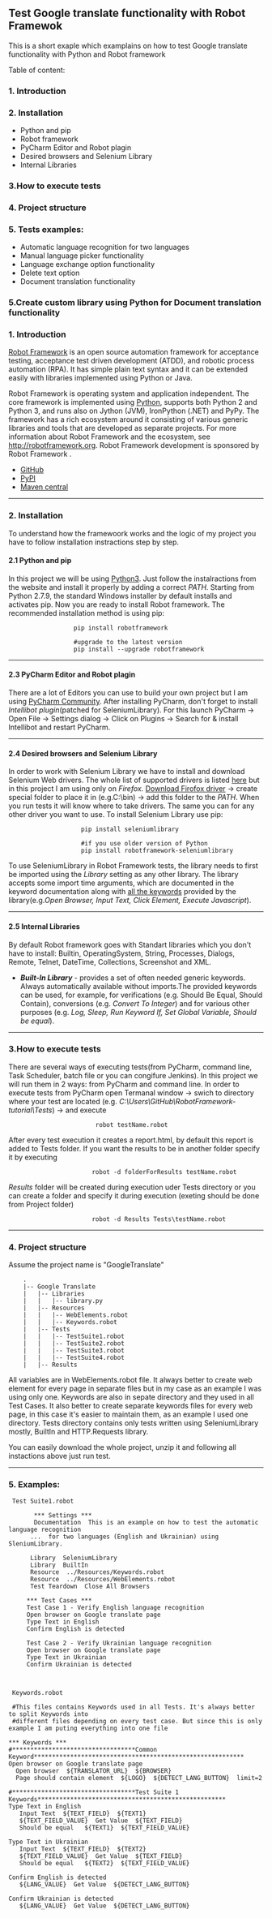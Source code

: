 ## Test Google translate functionality with Robot Framewok

This is a short exaple which examplains on how to test Google translate functionality with Python and Robot framework

Table of content:
### 1. Introduction
### 2. Installation
 - Python and pip
 - Robot framework
 - PyCharm Editor and Robot plagin
 - Desired browsers and Selenium Library
 - Internal Libraries
### 3.How to execute tests
### 4. Project structure
### 5. Tests examples:
* Automatic language recognition for two languages
* Manual language picker functionality
* Language exchange option functionality
* Delete text option 
* Document translation functionality
### 5.Create custom library using Python for Document translation functionality


### 1. Introduction
[Robot Framework](http://robotframework.org) is an open source automation framework for acceptance testing, acceptance test driven development (ATDD), and robotic process automation (RPA). It has simple plain text syntax and it can be extended easily with libraries implemented using Python or Java.

Robot Framework is operating system and application independent. The core framework is implemented using [Python](http://python.org.org), supports both Python 2 and Python 3, and runs also on Jython (JVM), IronPython (.NET) and PyPy. The framework has a rich ecosystem around it consisting of various generic libraries and tools that are developed as separate projects. For more information about Robot Framework and the ecosystem, see http://robotframework.org. Robot Framework development is sponsored by Robot Framework .
- [GitHub](http://github.com/robotframework/robotframework)
- [PyPI](http://pypi.python.org/pypi/robotframework)
- [Maven central](http://search.maven.org/#search%7Cga%7C1%7Ca%3Arobotframework)
------------------------------------------------------------
### 2. Installation
To understand how the framewoork works and the logic of my project you have to follow installation instractions step by step.

#### 2.1 Python and pip
In this project we will be using [Python3](https://www.python.org/downloads/). Just follow the instalractions from the website and install it properly by adding a correct *PATH*. Starting from Python 2.7.9, the standard Windows installer by default installs and activates pip. Now you are ready to install Robot framework. The recommended installation method is using pip: 

                      pip install robotframework
                      
                      #upgrade to the latest version
                      pip install --upgrade robotframework
------------------------------------------------------------
#### 2.3 PyCharm Editor and Robot plagin

There are a lot of Editors you can use to build your own project but I am using [PyCharm Community](https://www.jetbrains.com/pycharm/download/#section=windows). After installing PyCharm, don't forget to install *Intellibot plugin*(patched for SeleniumLibrary). For this launch PyCharm -> Open File -> Settings dialog -> Click on Plugins -> Search for & install Intellibot and restart PyCharm.

------------------------------------------------------------
#### 2.4 Desired browsers and Selenium Library

In order to work with Selenium Library we have to install and download Selenium Web drivers. The whole list of supported drivers is listed [here](https://selenium.dev/documentation/en/webdriver/driver_requirements/#quick-reference) but in this project I am using only on *Firefox.* [Download Firofox driver](https://github.com/mozilla/geckodriver/releases) -> create special folder to place it in (e.g.C:\bin) -> add this folder to the *PATH*. When you run tests it will know where to take drivers. The same you can for any other driver you want to use. To install Selenium Library use pip:

                        pip install seleniumlibrary
                        
                        #if you use older version of Python
                        pip install robotframework-seleniumlibrary

To use SeleniumLibrary in Robot Framework tests, the library needs to first be imported using the *Library* setting as any other library. The library accepts some import time arguments, which are documented in the keyword documentation along with [all the keywords](https://robotframework.org/SeleniumLibrary/SeleniumLibrary.html) provided by the library(e.g.*Open Browser, Input Text, Click Element, Execute Javascript*).

------------------------------------------------------------
#### 2.5 Internal Libraries

By default Robot framework goes with Standart libraries which you don't have to install: Builtin, OperatingSystem, String, Processes, Dialogs, Remote, Telnet, DateTime, Collections, Screenshot and XML.
- ***Built-In Library*** - provides a set of often needed generic keywords. Always automatically available without imports.The provided keywords can be used, for example, for verifications (e.g. Should Be Equal, Should Contain), conversions (e.g. *Convert To Integer*) and for various other purposes (e.g. *Log, Sleep, Run Keyword If, Set Global Variable, Should be equal*).	
------------------------------------------------------------
### 3.How to execute tests

There are several ways of executing tests(from PyCharm, command line, Task Scheduler, batch file or you can congifure Jenkins). In this project we will run them in 2 ways: from PyCharm and command line. In order to execute tests from PyCharm open Termanal window -> swich to directory where your test are located (e.g. *C:\Users\GitHub\RobotFramework-tutorial\Tests*) -> and execute 

                            robot testName.robot

After every test execution it creates a report.html, by default this report is added to Tests folder. If you want the results to be in another folder specify it by executing
                         
                           robot -d folderForResults testName.robot

*Results* folder will be created during execution uder Tests directory or you can create a folder and specify it during execution (exeting should be done from Project folder)

                           robot -d Results Tests\testName.robot

------------------------------------------------------------
### 4. Project structure
Assume the project name is "GoogleTranslate"

        .
        |-- Google Translate
        |   |-- Libraries
        |   |   |-- library.py
        |   |-- Resources
        |   |   |-- WebElements.robot
        |   |   |-- Keywords.robot
        |   |-- Tests
        |   |   |-- TestSuite1.robot
        |   |   |-- TestSuite2.robot
        |   |   |-- TestSuite3.robot
        |   |   |-- TestSuite4.robot
        |   |-- Results
All variables are in WebElements.robot file. It always better to create web element for every page in separate files but in my case as an example I was using only one.
Keywords are also in sepate directory and they used in all Test Cases. It also better to create separate keywords files for every web page, in this case it's easier to maintain them, as an example I used one directory.
Tests directory contains only tests written using SeleniumLibrary mostly, BuiltIn and HTTP.Requests library.

You can easily download the whole project, unzip it and following all instactions above just run test.

------------------------------------------------------------

### 5. Examples:
     Test Suite1.robot
     
           *** Settings ***
           Documentation  This is an example on how to test the automatic language recognition
          ...  for two languages (English and Ukrainian) using SleniumLibrary.

          Library  SeleniumLibrary
          Library  BuiltIn
          Resource  ../Resources/Keywords.robot
          Resource  ../Resources/WebElements.robot
          Test Teardown  Close All Browsers

         *** Test Cases ***
         Test Case 1 - Verify English language recognition
         Open browser on Google translate page
         Type Text in English
         Confirm English is detected 

         Test Case 2 - Verify Ukrainian language recognition
         Open browser on Google translate page
         Type Text in Ukrainian
         Confirm Ukrainian is detected



     Keywords.robot
    
     #This files contains Keywords used in all Tests. It's always better to split Keywords into
     #different files depending on every test case. But since this is only example I am puting everything into one file

    *** Keywords ***
    #**********************************Common Keyword**********************************************************
    Open browser on Google translate page
      Open browser  ${TRANSLATOR_URL}  ${BROWSER}
      Page should contain element  ${LOGO}  ${DETECT_LANG_BUTTON}  limit=2

    #**********************************Test Suite 1 Keywords****************************************************
    Type Text in English
       Input Text  ${TEXT_FIELD}  ${TEXT1}
       ${TEXT_FIELD_VALUE}  Get Value  ${TEXT_FIELD}
       Should be equal   ${TEXT1}  ${TEXT_FIELD_VALUE}

    Type Text in Ukrainian
       Input Text  ${TEXT_FIELD}  ${TEXT2}
       ${TEXT_FIELD_VALUE}  Get Value  ${TEXT_FIELD}
       Should be equal   ${TEXT2}  ${TEXT_FIELD_VALUE}

    Confirm English is detected
       ${LANG_VALUE}  Get Value  ${DETECT_LANG_BUTTON}

    Confirm Ukrainian is detected
       ${LANG_VALUE}  Get Value  ${DETECT_LANG_BUTTON}
















